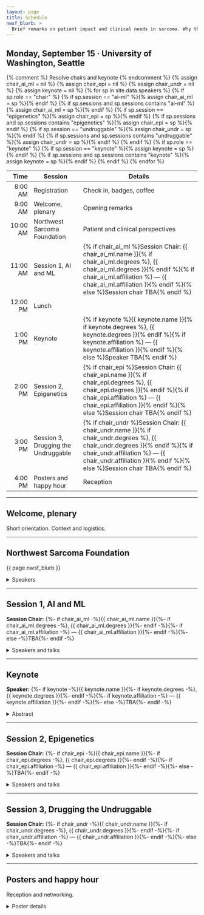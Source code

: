 ```yaml
---
layout: page
title: Schedule
nwsf_blurb: >
  Brief remarks on patient impact and clinical needs in sarcoma. Why the regulome matters for rare cancers.
---
```


## Monday, September 15 · University of Washington, Seattle

{% comment %} Resolve chairs and keynote {% endcomment %}
{% assign chair_ai_ml = nil %}
{% assign chair_epi = nil %}
{% assign chair_undr = nil %}
{% assign keynote = nil %}
{% for sp in site.data.speakers %}
  {% if sp.role == "chair" %}
    {% if sp.session == "ai-ml" %}{% assign chair_ai_ml = sp %}{% endif %}
    {% if sp.sessions and sp.sessions contains "ai-ml" %}{% assign chair_ai_ml = sp %}{% endif %}
    {% if sp.session == "epigenetics" %}{% assign chair_epi = sp %}{% endif %}
    {% if sp.sessions and sp.sessions contains "epigenetics" %}{% assign chair_epi = sp %}{% endif %}
    {% if sp.session == "undruggable" %}{% assign chair_undr = sp %}{% endif %}
    {% if sp.sessions and sp.sessions contains "undruggable" %}{% assign chair_undr = sp %}{% endif %}
  {% endif %}
  {% if sp.role == "keynote" %}
    {% if sp.session == "keynote" %}{% assign keynote = sp %}{% endif %}
    {% if sp.sessions and sp.sessions contains "keynote" %}{% assign keynote = sp %}{% endif %}
  {% endif %}
{% endfor %}

| Time    | Session                             | Details |
|-------: |-------------------------------------|---------|
| 8:00 AM | Registration                        | Check in, badges, coffee |
| 9:00 AM | Welcome, plenary                    | Opening remarks |
| 10:00 AM| Northwest Sarcoma Foundation        | Patient and clinical perspectives |
| 11:00 AM| Session 1, AI and ML                | {% if chair_ai_ml %}Session Chair: {{ chair_ai_ml.name }}{% if chair_ai_ml.degrees %}, {{ chair_ai_ml.degrees }}{% endif %}{% if chair_ai_ml.affiliation %} — {{ chair_ai_ml.affiliation }}{% endif %}{% else %}Session chair TBA{% endif %} |
| 12:00 PM| Lunch                               |  |
| 1:00 PM | Keynote                             | {% if keynote %}{{ keynote.name }}{% if keynote.degrees %}, {{ keynote.degrees }}{% endif %}{% if keynote.affiliation %} — {{ keynote.affiliation }}{% endif %}{% else %}Speaker TBA{% endif %} |
| 2:00 PM | Session 2, Epigenetics              | {% if chair_epi %}Session Chair: {{ chair_epi.name }}{% if chair_epi.degrees %}, {{ chair_epi.degrees }}{% endif %}{% if chair_epi.affiliation %} — {{ chair_epi.affiliation }}{% endif %}{% else %}Session chair TBA{% endif %} |
| 3:00 PM | Session 3, Drugging the Undruggable | {% if chair_undr %}Session Chair: {{ chair_undr.name }}{% if chair_undr.degrees %}, {{ chair_undr.degrees }}{% endif %}{% if chair_undr.affiliation %} — {{ chair_undr.affiliation }}{% endif %}{% else %}Session chair TBA{% endif %} |
| 4:00 PM | Posters and happy hour              | Reception |


---

## Welcome, plenary
Short orientation. Context and logistics.

---

## Northwest Sarcoma Foundation
{{ page.nwsf_blurb }}

<details><summary>Speakers</summary>
{%- assign session_key = "nwsf" -%}
{%- for sp in site.data.speakers -%}
  {%- assign in_session = false -%}
  {%- if sp.session == session_key -%}{%- assign in_session = true -%}{%- endif -%}
  {%- if sp.sessions -%}{%- if sp.sessions contains session_key -%}{%- assign in_session = true -%}{%- endif -%}{%- endif -%}
  {%- if in_session -%}
- **{{ sp.name }}**{%- if sp.degrees -%}, {{ sp.degrees }}{%- endif -%}{% if sp.affiliation %} — {{ sp.affiliation }}{% endif %}
  {%- if sp.talk_title -%}
    {%- if sp.talk_title[session_key] -%}*{{ sp.talk_title[session_key] }}*{%- else -%}*{{ sp.talk_title }}*{%- endif -%}
  {%- endif -%}
  {%- if sp.abstract -%}
    {%- if sp.abstract[session_key] -%}<br>{{ sp.abstract[session_key] }}{%- else -%}<br>{{ sp.abstract }}{%- endif -%}
  {%- endif -%}
  {%- endif -%}
{%- endfor -%}
</details>

---

## Session 1, AI and ML
**Session Chair:** {%- if chair_ai_ml -%}{{ chair_ai_ml.name }}{%- if chair_ai_ml.degrees -%}, {{ chair_ai_ml.degrees }}{%- endif -%}{%- if chair_ai_ml.affiliation -%} — {{ chair_ai_ml.affiliation }}{%- endif -%}{%- else -%}TBA{%- endif -%}

<details><summary>Speakers and talks</summary>
{%- assign session_key = "ai-ml" -%}
{%- for sp in site.data.speakers -%}
  {%- if sp.role == "speaker" or sp.role == "panelist" -%}
    {%- assign in_session = false -%}
    {%- if sp.session == session_key -%}{%- assign in_session = true -%}{%- endif -%}
    {%- if sp.sessions -%}{%- if sp.sessions contains session_key -%}{%- assign in_session = true -%}{%- endif -%}{%- endif -%}
    {%- if in_session -%}
- **{{ sp.name }}**{%- if sp.degrees -%}, {{ sp.degrees }}{%- endif -%}{% if sp.affiliation %} — {{ sp.affiliation }}{% endif %}
  {%- if sp.talk_title -%}
    {%- if sp.talk_title[session_key] -%}*{{ sp.talk_title[session_key] }}*{%- else -%}*{{ sp.talk_title }}*{%- endif -%}
  {%- endif -%}
  {%- if sp.abstract -%}
    {%- if sp.abstract[session_key] -%}<br>{{ sp.abstract[session_key] }}{%- else -%}<br>{{ sp.abstract }}{%- endif -%}
  {%- endif -%}
    {%- endif -%}
  {%- endif -%}
{%- endfor -%}
</details>

---

## Keynote
**Speaker:** {%- if keynote -%}{{ keynote.name }}{%- if keynote.degrees -%}, {{ keynote.degrees }}{%- endif -%}{%- if keynote.affiliation -%} — {{ keynote.affiliation }}{%- endif -%}{%- else -%}TBA{%- endif -%}

<details><summary>Abstract</summary>
{%- if keynote and keynote.abstract -%}
  {%- if keynote.abstract.keynote -%}{{ keynote.abstract.keynote }}{%- else -%}{{ keynote.abstract }}{%- endif -%}
{%- else -%}
  Abstract TBA
{%- endif -%}
</details>

---

## Session 2, Epigenetics
**Session Chair:** {%- if chair_epi -%}{{ chair_epi.name }}{%- if chair_epi.degrees -%}, {{ chair_epi.degrees }}{%- endif -%}{%- if chair_epi.affiliation -%} — {{ chair_epi.affiliation }}{%- endif -%}{%- else -%}TBA{%- endif -%}

<details><summary>Speakers and talks</summary>
{%- assign session_key = "epigenetics" -%}
{%- for sp in site.data.speakers -%}
  {%- if sp.role == "speaker" or sp.role == "panelist" -%}
    {%- assign in_session = false -%}
    {%- if sp.session == session_key -%}{%- assign in_session = true -%}{%- endif -%}
    {%- if sp.sessions -%}{%- if sp.sessions contains session_key -%}{%- assign in_session = true -%}{%- endif -%}{%- endif -%}
    {%- if in_session -%}
- **{{ sp.name }}**{%- if sp.degrees -%}, {{ sp.degrees }}{%- endif -%}{% if sp.affiliation %} — {{ sp.affiliation }}{% endif %}
  {%- if sp.talk_title -%}
    {%- if sp.talk_title[session_key] -%}*{{ sp.talk_title[session_key] }}*{%- else -%}*{{ sp.talk_title }}*{%- endif -%}
  {%- endif -%}
  {%- if sp.abstract -%}
    {%- if sp.abstract[session_key] -%}<br>{{ sp.abstract[session_key] }}{%- else -%}<br>{{ sp.abstract }}{%- endif -%}
  {%- endif -%}
    {%- endif -%}
  {%- endif -%}
{%- endfor -%}
</details>

---

## Session 3, Drugging the Undruggable
**Session Chair:** {%- if chair_undr -%}{{ chair_undr.name }}{%- if chair_undr.degrees -%}, {{ chair_undr.degrees }}{%- endif -%}{%- if chair_undr.affiliation -%} — {{ chair_undr.affiliation }}{%- endif -%}{%- else -%}TBA{%- endif -%}

<details><summary>Speakers and talks</summary>
{%- assign session_key = "undruggable" -%}
{%- for sp in site.data.speakers -%}
  {%- if sp.role == "speaker" or sp.role == "panelist" -%}
    {%- assign in_session = false -%}
    {%- if sp.session == session_key -%}{%- assign in_session = true -%}{%- endif -%}
    {%- if sp.sessions -%}{%- if sp.sessions contains session_key -%}{%- assign in_session = true -%}{%- endif -%}{%- endif -%}
    {%- if in_session -%}
- **{{ sp.name }}**{%- if sp.degrees -%}, {{ sp.degrees }}{%- endif -%}{% if sp.affiliation %} — {{ sp.affiliation }}{% endif %}
  {%- if sp.talk_title -%}
    {%- if sp.talk_title[session_key] -%}*{{ sp.talk_title[session_key] }}*{%- else -%}*{{ sp.talk_title }}*{%- endif -%}
  {%- endif -%}
  {%- if sp.abstract -%}
    {%- if sp.abstract[session_key] -%}<br>{{ sp.abstract[session_key] }}{%- else -%}<br>{{ sp.abstract }}{%- endif -%}
  {%- endif -%}
    {%- endif -%}
  {%- endif -%}
{%- endfor -%}
</details>

---

## Posters and happy hour
Reception and networking.

<details><summary>Poster details</summary>
- Setup time and location
- Poster size and format
- Presenter timing
- Best poster note if applicable
</details>

